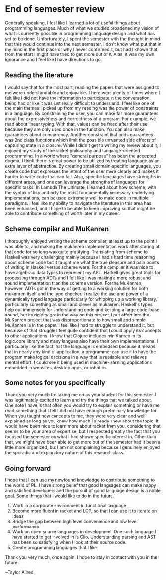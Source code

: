 # End of semester review
Generally speaking, I feel like I learned a lot of useful things about programming languages. Much of what we studied broadened my vision of what is currently possible in programming language design and what has yet to be done. Unfortunately, I spent the semester with the thought in mind that this would continue into the next semester. I don't know what put that in my mind in the first place or why I never confirmed it, but had I known that from the start I might have tried to get more out of it. Alas, it was my own ignorance and I feel like I have directions to go. 

## Reading the literature
I would say that for the most part, reading the papers that were assigned to me were understandable and enjoyable. There were plenty of times where I felt like I did not have the information to participate in the conversation being had or like it was just really difficult to understand. I feel like one of the main themes I picked up from my reading was the power of constraints in a language. By constraining the user, you can make far more guarantees about the expressiveness and correctness of a program. For example, we read about linear typing. With that, values can be freed after their use because they are only used once in the function. You can also make guarantees about concurrency. Another constraint that adds guarantees was 2nd class functions which limit the possible unwanted side effects of capturing state in a closure. 
While I didn't get to writing my review about it, I enjoyed my study of the racket philosophy and language-oriented programming. In a world where "general purpose" has been the accepted dogma, I think there is great power to be utilized by treating language as an extra layer of abstraction. By creating small domain-specific languages, you create code that expresses the intent of the user more clearly and makes it harder to write code that can fail. Also, specific languages have strengths in different areas, and one can leverage the strengths of languages for specific tasks. 
In Lambda The Ultimate, I learned about how scheme, with the syntax of lisp and only the most fundamentally necessary underlying implementations, can be used extremely well to make code in multiple paradigms. 
I feel like my ability to navigate the literature in this area has been enhanced, and I hope to be able to keep improving so that might be able to contribute something of worth later in my career. 

## Scheme compiler and MuKanren
I thoroughly enjoyed writing the scheme compiler, at least up to the point I was able to, and making the mukanren implementation work after staring at that code for so long was quite gratifying. Translating from scheme to Haskell was very challenging mainly because I had a hard time reasoning about scheme code but it taught me what the true pleasure and pain points of writing in Haskell versus scheme were. For the compiler it was nice to have algebraic data types to represent my AST. Haskell gives great tools for processing through ADTs and I felt like I was making a more robust and sound implementation than the scheme version. For the MuKanren, however, ADTs got in the way of getting to a working solution for both mukanren itself and the type checker. I realize the use and power of a dynamically typed language particularly for whipping up a working library, particularly something as small and clever as mukanren. Haskell's types help out immensely for understanding code and keeping a large code-base sound, but its rigidity got in the way on this project. 
I put effort into the MuKanren project that was disproportionate to how small and simple MuKanren is in the paper. I feel like I had to struggle to understand it, but because of that struggle I feel quite confident that I could apply its concepts to other applications. I know that Clojure includes miniKanren in its logic.core library and many langues also have their own implementations. I particularly like the fact that the language is embedded because it means that in nearly any kind of application, a programmer can use it to have the program make logical decisions in a way that is readable and relieves mental effort. I could see it being used in machine-learning applications embedded in websites, desktop apps, or robotics. 

## Some notes for you specifically 
Thank you very much for taking me on as your student for this semester. I was legitimately excited to learn and try the things that we talked about. One note I have is that often you would try to explain something or have me read something that I felt I did not have enough preliminary knowledge for. When you taught new concepts to me, they were very clear and well explained as long as you knew how much I already knew about the topic. 
It would have been nice to learn more about racket from you, considering that seems to be your area of expertise, but I respected greatly the fact that you focused the semester on what I had shown specific interest in. 
Other than that, we might have been able to get more out of the semester had it been a little more organized, but I am not complaining because I genuinely enjoyed the sporadic and exploratory nature of this research class. 

## Going forward
I hope that I can use my newfound knowledge to contribute something to the world of PL. I have strong belief that good languages can make happy and satisfied developers and the pursuit of good language design is a noble goal. Some things that I would like to do in the future.
1. Work in a corporate environment in functional language
2. Become more fluent in racket and LOP, so that I can use it to iterate on ideas
3. Bridge the gap between high level convenience and low level performance 
4. Work on open source languages in development. One such language I have started to get involved in is Clio. Understanding parsing and AST has been so satisfying when I look at their source code. 
5. Create programming languages that I like 

Thank you very much, once again. I hope to stay in contact with you in the future. 

~Taylor Allred